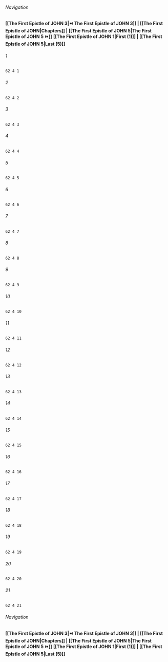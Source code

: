 
###### Navigation
**[[The First Epistle of JOHN 3|⏪ The First Epistle of JOHN 3]] | [[The First Epistle of JOHN|Chapters]] | [[The First Epistle of JOHN 5|The First Epistle of JOHN 5 ⏩]]**
**[[The First Epistle of JOHN 1|First (1)]] | [[The First Epistle of JOHN 5|Last (5)]]**

###### 1
``` verse
62 4 1 
```
###### 2
``` verse
62 4 2 
```
###### 3
``` verse
62 4 3 
```
###### 4
``` verse
62 4 4 
```
###### 5
``` verse
62 4 5 
```
###### 6
``` verse
62 4 6 
```
###### 7
``` verse
62 4 7 
```
###### 8
``` verse
62 4 8 
```
###### 9
``` verse
62 4 9 
```
###### 10
``` verse
62 4 10 
```
###### 11
``` verse
62 4 11 
```
###### 12
``` verse
62 4 12 
```
###### 13
``` verse
62 4 13 
```
###### 14
``` verse
62 4 14 
```
###### 15
``` verse
62 4 15 
```
###### 16
``` verse
62 4 16 
```
###### 17
``` verse
62 4 17 
```
###### 18
``` verse
62 4 18 
```
###### 19
``` verse
62 4 19 
```
###### 20
``` verse
62 4 20 
```
###### 21
``` verse
62 4 21 
```

###### Navigation
**[[The First Epistle of JOHN 3|⏪ The First Epistle of JOHN 3]] | [[The First Epistle of JOHN|Chapters]] | [[The First Epistle of JOHN 5|The First Epistle of JOHN 5 ⏩]]**
**[[The First Epistle of JOHN 1|First (1)]] | [[The First Epistle of JOHN 5|Last (5)]]**

